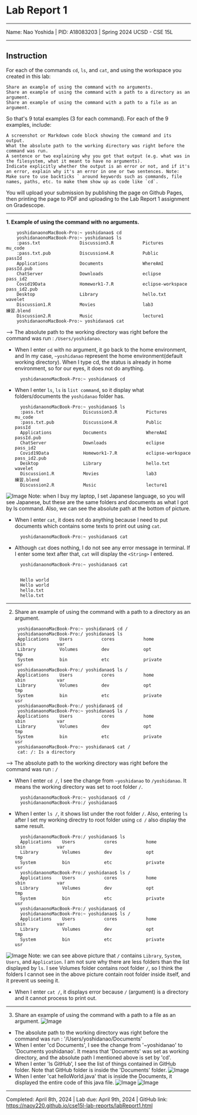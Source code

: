 Lab Report 1
========= 
***

Name: Nao Yoshida |
PID:  A18083203 |
Spring 2024 UCSD - CSE 15L

***

Instruction
--------
For each of the commands `cd`, `ls`, and `cat`, and using the workspace you created in this lab:

    Share an example of using the command with no arguments.
    Share an example of using the command with a path to a directory as an argument.
    Share an example of using the command with a path to a file as an argument.

So that's 9 total examples (3 for each command). For each of the 9 examples, include:

    A screenshot or Markdown code block showing the command and its output.
    What the absolute path to the working directory was right before the command was run.
    A sentence or two explaining why you got that output (e.g. what was in the filesystem, what it meant to have no arguments).
    Indicate explicitly whether the output is an error or not, and if it's an error, explain why it's an error in one or two sentences. Note: Make sure to use backticks ` around keywords such as commands, file names, paths, etc. to make them show up as code like `cd`.

You will upload your submission by publishing the page on Github Pages, then printing the page to PDF and uploading to the Lab Report 1 assignment on Gradescope.

***

<b>1. Example of using the command with no arguments.</b>

        yoshidanaonoMacBook-Pro:~ yoshidanao$ cd
        yoshidanaonoMacBook-Pro:~ yoshidanao$ ls
        :pass.txt               Discussion3.R           Pictures                mu_code
        :pass.txt.pub           Discussion4.R           Public                  passId
        Applications            Documents               WhereAmI                passId.pub
        ChatServer              Downloads               eclipse                 pass_id2
        Covid19Data             Homework1-7.R           eclipse-workspace       pass_id2.pub
        Desktop                 Library                 hello.txt               wavelet
        Discussion1.R           Movies                  lab3                    練習.blend
        Discussion2.R           Music                   lecture1
        yoshidanaonoMacBook-Pro:~ yoshidanao$ cat

        

--> The absolute path to the working directory was right before the command was run : `/Users/yoshidanao`.

- When I enter `cd` with no argument, it go back to the home environment, and  In my case, `~yoshidanao` represent the home environment(default working directory). When I type cd, the status is already in home environment, so for our eyes, it does not do anything.

        yoshidanaonoMacBook-Pro:~ yoshidanao$ cd
  
- When I enter `ls`, `ls` is `list command`, so it display what folders/documents the `yoshidanao` folder has.

        yoshidanaonoMacBook-Pro:~ yoshidanao$ ls
        :pass.txt               Discussion3.R           Pictures                mu_code
        :pass.txt.pub           Discussion4.R           Public                  passId
        Applications            Documents               WhereAmI                passId.pub
        ChatServer              Downloads               eclipse                 pass_id2
        Covid19Data             Homework1-7.R           eclipse-workspace       pass_id2.pub
        Desktop                 Library                 hello.txt               wavelet
        Discussion1.R           Movies                  lab3                    練習.blend
        Discussion2.R           Music                   lecture1

![Image](UserYoshidanaoDocs.png)
Note: when I buy my laptop, I set Japanese language, so you will see Japanese, but these are the same folders and documents as what I got by ls command. Also, we can see the absolute path at the bottom of picture.
- When I enter `cat`, it does not do anything because I need to put documents which contains some texts to print out using `cat`.

        yoshidanaonoMacBook-Pro:~ yoshidanao$ cat
        
        

- Although `cat` does nothing, I do not see any error message in terminal. If I enter some text after that, `cat` will display the `<String>` I entered.

        yoshidanaonoMacBook-Pro:~ yoshidanao$ cat
        
        
        Hello world
        Hello world
        hello.txt
        hello.txt


--------
   
2. Share an example of using the command with a path to a directory as an argument.

        yoshidanaonoMacBook-Pro:~ yoshidanao$ cd /
        yoshidanaonoMacBook-Pro:/ yoshidanao$ ls
        Applications    Users           cores           home            sbin            var
        Library         Volumes         dev             opt             tmp
        System          bin             etc             private         usr
        yoshidanaonoMacBook-Pro:/ yoshidanao$ ls /
        Applications    Users           cores           home            sbin            var
        Library         Volumes         dev             opt             tmp
        System          bin             etc             private         usr
        yoshidanaonoMacBook-Pro:/ yoshidanao$ cd
        yoshidanaonoMacBook-Pro:~ yoshidanao$ ls /
        Applications    Users           cores           home            sbin            var
        Library         Volumes         dev             opt             tmp
        System          bin             etc             private         usr
        yoshidanaonoMacBook-Pro:~ yoshidanao$ cat /
        cat: /: Is a directory

--> The absolute path to the working directory was right before the command was run : `/`

- When I enter `cd /`, I see the change from `~yoshidanao` to `/yoshidanao`. It means the working directory was set to root folder `/`.

        yoshidanaonoMacBook-Pro:~ yoshidanao$ cd /
        yoshidanaonoMacBook-Pro:/ yoshidanao$
  
- When I enter `ls /`, it shows list under the root folder `/`. Also, entering `ls` after I set my working directry to root folder using `cd /` also display the same result.

        yoshidanaonoMacBook-Pro:/ yoshidanao$ ls
        Applications    Users           cores           home            sbin            var
        Library         Volumes         dev             opt             tmp
        System          bin             etc             private         usr
        yoshidanaonoMacBook-Pro:/ yoshidanao$ ls /
        Applications    Users           cores           home            sbin            var
        Library         Volumes         dev             opt             tmp
        System          bin             etc             private         usr
        yoshidanaonoMacBook-Pro:/ yoshidanao$ cd
        yoshidanaonoMacBook-Pro:~ yoshidanao$ ls /
        Applications    Users           cores           home            sbin            var
        Library         Volumes         dev             opt             tmp
        System          bin             etc             private         usr

![Image](rootFolderList.png)
Note: we can see above picture that `/` contains `Library`, `System`, `Users`, and `Application`. I am not sure why there are less folders than the list displayed by `ls`. I see Volumes folder contains root folder `/`, so I think the folders I cannot see in the above picture contain root folder inside itself, and it prevent us seeing it. 

- When I enter `cat /`, it displays error because `/` (argument) is a directory and it cannot process to print out. 


--------

3. Share an example of using the command with a path to a file as an argument.
![Image](WithFile.png)

- The absolute path to the working directory was right before the command was run : '/Users/yoshidanao/Documents'
- When I enter 'cd Documents', I see the change from '~yoshidanao' to 'Documents yoshidanao'. It means that 'Documents' was set as working directory, and the absolute path I mentioned above is set by 'cd'.
- When I enter 'ls GitHub', I see the list of things contained in GitHub folder. Note that GitHub folder is inside the 'Documents' folder.
![Image](GitHubList.png)
- When I enter 'cat helloWorld.java' that is inside the Documents, it displayed the entire code of this java file.
![Image](DocumentsList.png)
![Image](helloWorldCode.png)


--------

Completed: April 8th, 2024 | Lab due: April 9th, 2024 | GitHub link: https://naoy220.github.io/cse15l-lab-reports/labReport1.html


